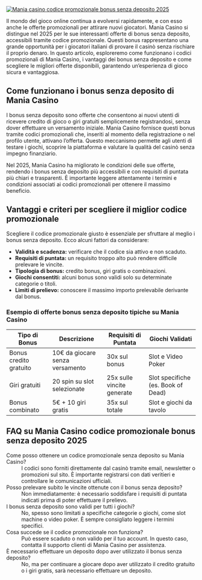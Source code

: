 [![Mania casino codice promozionale bonus senza deposito 2025](https://123-caf.pages.dev/gitsignup.png)](https://vrmoo.ru/Bt82HjjY)

<p>Il mondo del gioco online continua a evolversi rapidamente, e con esso anche le offerte promozionali per attirare nuovi giocatori. Mania Casino si distingue nel 2025 per le sue interessanti offerte di bonus senza deposito, accessibili tramite codice promozionale. Questi bonus rappresentano una grande opportunità per i giocatori italiani di provare il casinò senza rischiare il proprio denaro. In questo articolo, esploreremo come funzionano i codici promozionali di Mania Casino, i vantaggi dei bonus senza deposito e come scegliere le migliori offerte disponibili, garantendo un’esperienza di gioco sicura e vantaggiosa.</p>  <h2>Come funzionano i bonus senza deposito di Mania Casino</h2> <p>I bonus senza deposito sono offerte che consentono ai nuovi utenti di ricevere credito di gioco o giri gratuiti semplicemente registrandosi, senza dover effettuare un versamento iniziale. Mania Casino fornisce questi bonus tramite codici promozionali che, inseriti al momento della registrazione o nel profilo utente, attivano l’offerta. Questo meccanismo permette agli utenti di testare i giochi, scoprire la piattaforma e valutare la qualità del casinò senza impegno finanziario.</p> <p>Nel 2025, Mania Casino ha migliorato le condizioni delle sue offerte, rendendo i bonus senza deposito più accessibili e con requisiti di puntata più chiari e trasparenti. È importante leggere attentamente i termini e condizioni associati ai codici promozionali per ottenere il massimo beneficio.</p>  <h2>Vantaggi e criteri per scegliere il miglior codice promozionale</h2> <p>Scegliere il codice promozionale giusto è essenziale per sfruttare al meglio i bonus senza deposito. Ecco alcuni fattori da considerare:</p> <ul>   <li><strong>Validità e scadenza:</strong> verificare che il codice sia attivo e non scaduto.</li>   <li><strong>Requisiti di puntata:</strong> un requisito troppo alto può rendere difficile prelevare le vincite.</li>   <li><strong>Tipologia di bonus:</strong> credito bonus, giri gratis o combinazioni.</li>   <li><strong>Giochi consentiti:</strong> alcuni bonus sono validi solo su determinate categorie o titoli.</li>   <li><strong>Limiti di prelievo:</strong> conoscere il massimo importo prelevabile derivante dal bonus.</li> </ul>  <h3>Esempio di offerte bonus senza deposito tipiche su Mania Casino</h3> <table>   <thead>     <tr>       <th>Tipo di Bonus</th>       <th>Descrizione</th>       <th>Requisiti di Puntata</th>       <th>Giochi Validati</th>     </tr>   </thead>   <tbody>     <tr>       <td>Bonus credito gratuito</td>       <td>10€ da giocare senza versamento</td>       <td>30x sul bonus</td>       <td>Slot e Video Poker</td>     </tr>     <tr>       <td>Giri gratuiti</td>       <td>20 spin su slot selezionate</td>       <td>25x sulle vincite generate</td>       <td>Slot specifiche (es. Book of Dead)</td>     </tr>     <tr>       <td>Bonus combinato</td>       <td>5€ + 10 giri gratis</td>       <td>35x sul totale</td>       <td>Slot e giochi da tavolo</td>     </tr>   </tbody> </table>  <h2>FAQ su Mania Casino codice promozionale bonus senza deposito 2025</h2> <dl>   <dt>Come posso ottenere un codice promozionale senza deposito su Mania Casino?</dt>   <dd>I codici sono forniti direttamente dal casinò tramite email, newsletter o promozioni sul sito. È importante registrarsi con dati veritieri e controllare le comunicazioni ufficiali.</dd>    <dt>Posso prelevare subito le vincite ottenute con il bonus senza deposito?</dt>   <dd>Non immediatamente: è necessario soddisfare i requisiti di puntata indicati prima di poter effettuare il prelievo.</dd>    <dt>I bonus senza deposito sono validi per tutti i giochi?</dt>   <dd>No, spesso sono limitati a specifiche categorie o giochi, come slot machine o video poker. È sempre consigliato leggere i termini specifici.</dd>    <dt>Cosa succede se il codice promozionale non funziona?</dt>   <dd>Può essere scaduto o non valido per il tuo account. In questo caso, contatta il supporto clienti di Mania Casino per assistenza.</dd>    <dt>È necessario effettuare un deposito dopo aver utilizzato il bonus senza deposito?</dt>   <dd>No, ma per continuare a giocare dopo aver utilizzato il credito gratuito o i giri gratis, sarà necessario effettuare un deposito.</dd> </dl>